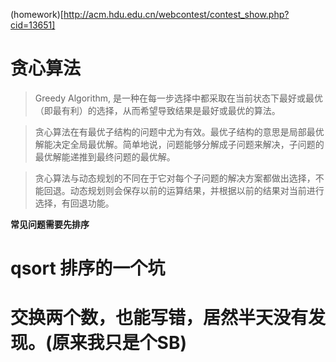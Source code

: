 (homework)[http://acm.hdu.edu.cn/webcontest/contest_show.php?cid=13651]

# 贪心算法

> Greedy Algorithm, 是一种在每一步选择中都采取在当前状态下最好或最优（即最有利）的选择，从而希望导致结果是最好或最优的算法。

> 贪心算法在有最优子结构的问题中尤为有效。最优子结构的意思是局部最优解能决定全局最优解。简单地说，问题能够分解成子问题来解决，子问题的最优解能递推到最终问题的最优解。

> 贪心算法与动态规划的不同在于它对每个子问题的解决方案都做出选择，不能回退。动态规划则会保存以前的运算结果，并根据以前的结果对当前进行选择，有回退功能。

**常见问题需要先排序**

# qsort 排序的一个坑

# 交换两个数，也能写错，居然半天没有发现。(原来我只是个SB)




